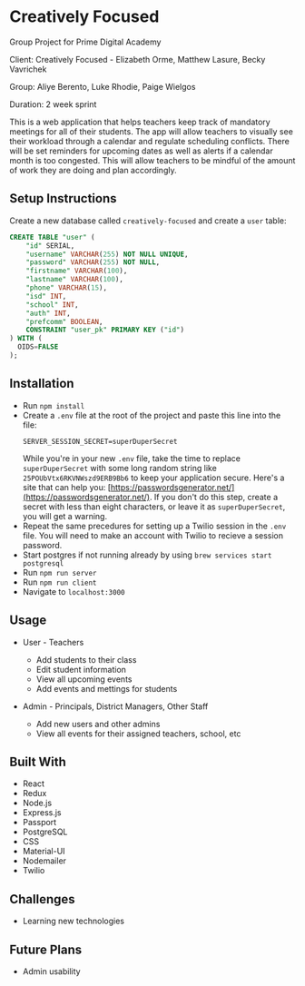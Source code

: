 # Creatively Focused
Group Project for Prime Digital Academy

Client: Creatively Focused - Elizabeth Orme, Matthew Lasure, Becky Vavrichek

Group: Aliye Berento, Luke Rhodie, Paige Wielgos

Duration: 2 week sprint

This is a web application that helps teachers keep track of mandatory meetings for all of their students. The app will allow teachers to visually see their workload through a calendar and regulate scheduling conflicts. There will be set reminders for upcoming dates as well as alerts if a calendar month is too congested. This will allow teachers to be mindful of the amount of work they are doing and plan accordingly.

## Setup Instructions

Create a new database called `creatively-focused` and create a `user` table:

```SQL
CREATE TABLE "user" (
	"id" SERIAL,
	"username" VARCHAR(255) NOT NULL UNIQUE,
	"password" VARCHAR(255) NOT NULL,
	"firstname" VARCHAR(100),
	"lastname" VARCHAR(100),
	"phone" VARCHAR(15),
	"isd" INT,
	"school" INT,
	"auth" INT,
	"prefcomm" BOOLEAN,
	CONSTRAINT "user_pk" PRIMARY KEY ("id")
) WITH (
  OIDS=FALSE
);
```

## Installation

* Run `npm install`
* Create a `.env` file at the root of the project and paste this line into the file:
    ```
    SERVER_SESSION_SECRET=superDuperSecret
    ```
    While you're in your new `.env` file, take the time to replace `superDuperSecret` with some long random string like `25POUbVtx6RKVNWszd9ERB9Bb6` to keep your application secure. Here's a site that can help you: [https://passwordsgenerator.net/](https://passwordsgenerator.net/). If you don't do this step, create a secret with less than eight characters, or leave it as `superDuperSecret`, you will get a warning.
* Repeat the same precedures for setting up a Twilio session in the `.env` file. You will need to make an account with Twilio to recieve a session password.
* Start postgres if not running already by using `brew services start postgresql`
* Run `npm run server`
* Run `npm run client`
* Navigate to `localhost:3000`


## Usage

* User - Teachers
    - Add students to their class
    - Edit student information
    - View all upcoming events
    - Add events and mettings for students

* Admin - Principals, District Managers, Other Staff
    - Add new users and other admins
    - View all events for their assigned teachers, school, etc

## Built With

* React
* Redux
* Node.js
* Express.js
* Passport
* PostgreSQL
* CSS
* Material-UI
* Nodemailer
* Twilio

## Challenges

* Learning new technologies

## Future Plans

* Admin usability

